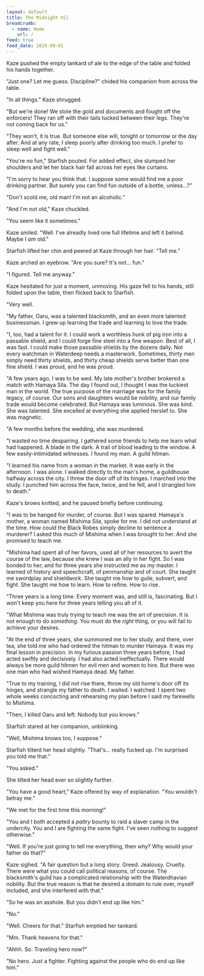 ```yaml
---
layout: default
title: The Midnight Oil
breadcrumb:
  - name: Home
    url: /
feed: true
feed_date: 2019-09-01
---
```

Kaze pushed the empty tankard of ale to the edge of the table and folded his hands together.

"Just one? Let me guess. Discipline?" chided his companion from across the table.

"In all things." Kaze shrugged.

"But we're done! We stole the gold and documents and fought off the enforcers! They ran off with their tails tucked between their legs. They're not coming back for us."

"They won't, it is true. But someone else will, tonight or tomorrow or the day after. And at any rate, I sleep poorly after drinking too much. I prefer to sleep well and fight well."

"You're no fun," Starfish pouted. For added effect, she slumped her shoulders and let her black hair fall across her eyes like curtains.

"I'm sorry to hear you think that. I suppose some would find me a poor drinking partner. But surely you can find fun outside of a bottle, unless...?"

"Don't scold me, old man! I'm not an alcoholic."

"And I'm not old," Kaze chuckled.

"You seem like it sometimes."

Kaze smiled. "Well. I've alreadly lived one full lifetime and left it behind. Maybe I *am* old."

Starfish lifted her chin and peered at Kaze through her hair. "Tell me."

Kaze arched an eyebrow. "Are you sure? It's not... fun."

"I figured. Tell me anyway."

Kaze hesitated for just a moment, unmoving. His gaze fell to his hands, still folded upon the table, then flicked back to Starfish.

"Very well.

"My father, Oaru, was a talented blacksmith, and an even more talented businessman. I grew up learning the trade and learning to love the trade.

"I, too, had a talent for it. I could work a worthless hunk of pig iron into a passable shield, and I could forge fine steel into a fine weapon. Best of all, I was fast. I could make those passable shields by the dozens daily. Not every watchman in Waterdeep needs a masterwork. Sometimes, thirty men simply need thirty shields, and thirty cheap shields serve better than one fine shield. I was proud, and he was proud.

"A few years ago, I was to be wed. My late mother's brother brokered a match with Hamaya Sila. The day I found out, I thought I was the luckiest man in the world. The true purpose of the marriage was for the family legacy, of course. Our sons and daughters would be nobility, and our family trade would become celebrated. But Hamaya was luminous. She was kind. She was talented. She excelled at everything she applied herslef to. She was magnetic.

"A few months before the wedding, she was murdered.

"I wasted no time despairing. I gathered some friends to help me learn what had happened. A blade in the dark. A trail of blood leading to the window. A few easily-intimidated witnesses. I found my man. A guild hitman.

"I learned his name from a woman in the market. It was early in the afternoon. I was alone. I walked directly to the man's home, a guildhouse halfway across the city. I threw the door off of its hinges. I marched into the study. I punched him across the face, twice, and he fell, and I strangled him to death."

Kaze's brows knitted, and he paused briefly before continuing.

"I was to be hanged for murder, of course. But I was spared. Hamaya's mother, a woman named Mishima Sila, spoke for me. I did not understand at the time. How could the Black Robes simply decline to sentence a murderer? I asked this much of Mishima when I was brought to her. And she promised to teach me.

"Mishima had spent all of her favors, used all of her resources to avert the course of the law, because she knew I was an ally in her fight. So I was bonded to her, and for three years she instructed me as my master. I learned of history and speechcraft, of penmanship and of court. She taught me swordplay and shieldwork. She taught me how to guile, subvert, and fight. She taught me how to learn. How to refine. How to rise.

"Three years is a long time. Every moment was, and still is, fascinating. But I won't keep you here for three years telling you all of it.

"What Mishima was truly trying to teach me was the art of precision. It is not enough to do *something*. You must do the *right* thing, or you will fail to achieve your desires.

"At the end of three years, she summoned me to her study, and there, over tea, she told me who had ordered the hitman to murder Hamaya. It was my final lesson in precision. In my furious passion three years before, I had acted swiftly and decisively. I had also acted ineffectually. There would always be more guild hitmen for evil men and women to hire. But there was one man who had wished Hamaya dead. My father.

"True to my training, I did not rise there, throw my old home's door off its hinges, and strangle my father to death. I waited. I watched. I spent two whole weeks concocting and rehearsing my plan before I said my farewells to Mishima.

"Then, I killed Oaru and left. Nobody but you knows."

Starfish stared at her companion, unblinking.

"Well, Mishima knows too, I suppose."

Starfish tilterd her head slightly. "That's... really fucked up. I'm surprised you told me that."

"You asked."

She tilted her head ever so slightly further.

"You have a good heart," Kaze offered by way of explanation. "You wouldn't betray me." 

"We met for the first time this morning!"

"You and I both accepted a *paltry* bounty to raid a slaver camp in the undercity. You and I are fighting the same fight. I've seen nothing to suggest otherwise."

"Well. If you're just going to tell me everything, then why? Why would your father do that?"

Kaze sighed. "A fair question but a long story. Greed. Jealousy. Cruelty. There were what you could call political reasons, of course. The blacksmith's guild has a complicated relationship with the Waterdhavian nobility. But the true reason is that he desired a domain to rule over, myself included, and she interfered with that."

"So he was an asshole. But you didn't end up like him."

"No."

"Well. Cheers for that." Starfish emptied her tankard.

"Mm. Thank heavens for that."

"Ahhh. So. Traveling hero now?"

"No hero. Just a fighter. Fighting against the people who do end up like him."

